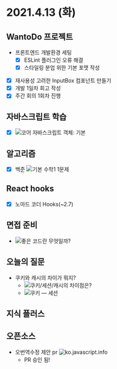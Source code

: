 # 2021.4.13 (화)

## WantoDo 프로젝트

- 프론트엔드 개발환경 세팅
  - [x] ESLint 플러그인 오류 해결
  - [x] 스타일링 분업 위한 기본 포맷 작성
- [x] 재사용성 고려한 InputBox 컴포넌트 만들기
- [x] 개발 1일차 회고 작성
- [x] 주간 회의 1회차 진행

## 자바스크립트 학습

- [x] ![코어 자바스크립트 객체: 기본](https://ko.javascript.info/object-basics)

## 알고리즘

- [x] 백준 ![기본 수학1](https://www.acmicpc.net/step/8) 1문제

## React hooks

- [x] 노마드 코더 Hooks(~2.7)

## 면접 준비

- ![좋은 코드란 무엇일까?](https://jbee.io/etc/what-is-good-code/)

## 오늘의 질문

- 쿠키와 캐시의 차이가 뭐지?
  - ![쿠키/세션/캐시의 차이점은?](https://ryusae.tistory.com/7)
  - ![쿠키 — 세션](https://medium.com/@aksgh10230069/%EC%BF%A0%ED%82%A4-%EC%84%B8%EC%85%98-cb1b1463a867)

## 지식 플러스

## 오픈소스

- 오번역수정 제안 pr
  ![ko.javascript.info](https://github.com/javascript-tutorial/ko.javascript.info)
  - PR 승인 됨!
